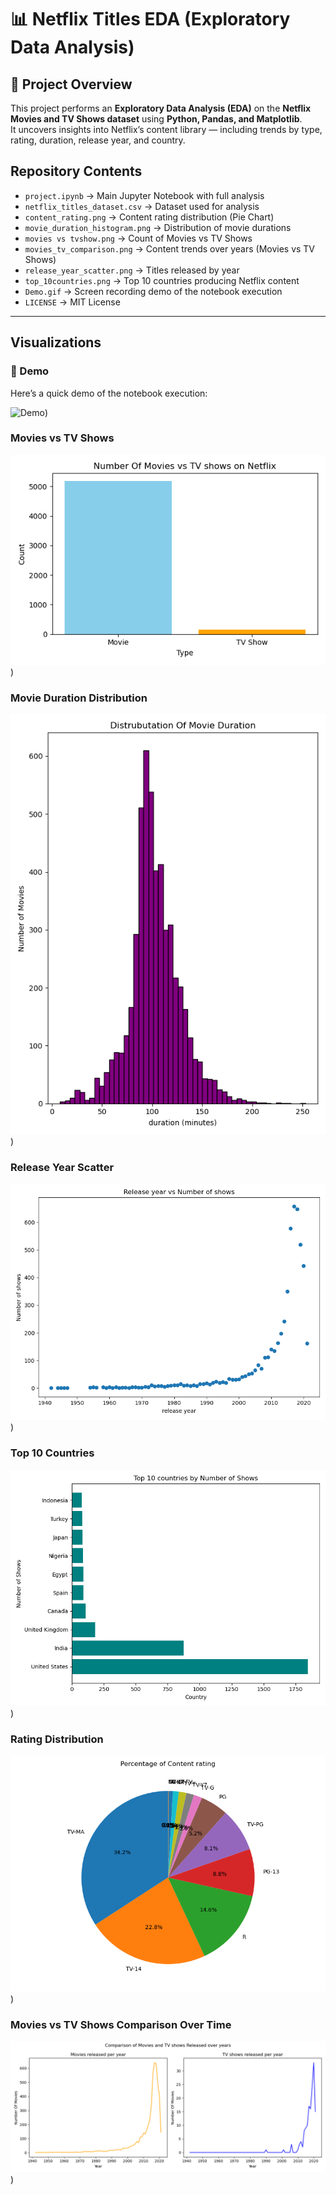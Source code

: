 # 📊 Netflix Titles EDA (Exploratory Data Analysis)

## 📌 Project Overview
This project performs an **Exploratory Data Analysis (EDA)** on the **Netflix Movies and TV Shows dataset** using **Python, Pandas, and Matplotlib**.  
It uncovers insights into Netflix’s content library — including trends by type, rating, duration, release year, and country.

## Repository Contents
- `project.ipynb` → Main Jupyter Notebook with full analysis  
- `netflix_titles_dataset.csv` → Dataset used for analysis  
- `content_rating.png` → Content rating distribution (Pie Chart)  
- `movie_duration_histogram.png` → Distribution of movie durations  
- `movies vs tvshow.png` → Count of Movies vs TV Shows  
- `movies_tv_comparison.png` → Content trends over years (Movies vs TV Shows)  
- `release_year_scatter.png` → Titles released by year  
- `top_10countries.png` → Top 10 countries producing Netflix content  
- `Demo.gif` → Screen recording demo of the notebook execution  
- `LICENSE` → MIT License  

---

## Visualizations

### 🎥 Demo
Here’s a quick demo of the notebook execution:

![Demo](https://github.com/prajwalsapkal/netflix-titles-eda/blob/main/Demo.gif))


### Movies vs TV Shows
![Movies vs TV Shows](https://github.com/prajwalsapkal/netflix-titles-eda/blob/main/movies%20vs%20tvshow.png))

### Movie Duration Distribution
![Movie Duration Histogram](https://github.com/prajwalsapkal/netflix-titles-eda/blob/main/movie_duration_histogram.png))

### Release Year Scatter
![Release Year Scatter](https://github.com/prajwalsapkal/netflix-titles-eda/blob/main/release_year_scatter.png))

### Top 10 Countries
![Top 10 Countries](https://github.com/prajwalsapkal/netflix-titles-eda/blob/main/top_10countries.png))

### Rating Distribution
![Content Rating](https://github.com/prajwalsapkal/netflix-titles-eda/blob/main/content_rating.png))

### Movies vs TV Shows Comparison Over Time
![Movies vs TV Shows Comparison](https://github.com/prajwalsapkal/netflix-titles-eda/blob/main/movies_tv_comparison.png))


